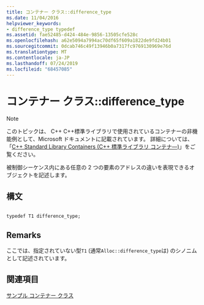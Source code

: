 ```yaml
---
title: コンテナー クラス::difference_type
ms.date: 11/04/2016
helpviewer_keywords:
- difference_type typedef
ms.assetid: fae52485-d424-484e-9856-13505cfe528c
ms.openlocfilehash: a62e5094a7994ac70df65f609a1822de9fd24b01
ms.sourcegitcommit: 0dcab746c49f13946b0a7317fc9769130969e76d
ms.translationtype: MT
ms.contentlocale: ja-JP
ms.lasthandoff: 07/24/2019
ms.locfileid: "68457085"
---
```

# <a name="container-classdifferencetype"></a>コンテナー クラス::difference_type

> [!NOTE]
> このトピックは、 C++ C++標準ライブラリで使用されているコンテナーの非機能例として、Microsoft ドキュメントに記載されています。 詳細については、「[C++ Standard Library Containers (C++ 標準ライブラリ コンテナ―)](../standard-library/stl-containers.md)」をご覧ください。

被制御シーケンス内にある任意の 2 つの要素のアドレスの違いを表現できるオブジェクトを記述します。

## <a name="syntax"></a>構文

```

typedef T1 difference_type;
```

## <a name="remarks"></a>Remarks

ここでは、指定されていない型`T1` (通常`Alloc::difference_type`は) のシノニムとして記述されています。

## <a name="see-also"></a>関連項目

[サンプル コンテナー クラス](../standard-library/sample-container-class.md)
